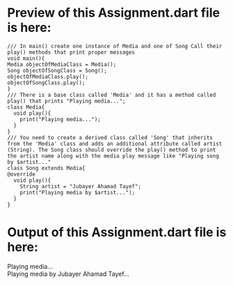 # Preview of this Assignment.dart file is here:
```
/// In main() create one instance of Media and one of Song Call their play() methods that print proper messages
void main(){
Media objectOfMediaClass = Media();
Song objectOfSongClass = Song();
objectOfMediaClass.play();
objectOfSongClass.play();
}
/// There is a base class called 'Media' and it has a method called play() that prints "Playing media...";
class Media{
  void play(){
    print("Playing media...");
  }
}
/// You need to create a derived class called 'Song' that inherits from the 'Media' class and adds an additional attribute called artist (String). The Song class should override the play() method to print the artist name along with the media play message like "Playing song by $artist..."
class Song extends Media{
@override
  void play(){
    String artist = "Jubayer Ahamad Tayef";
    print("Playing media by $artist...");
  }
}
```
# Output of this Assignment.dart file is here:
Playing media... \
Playing media by Jubayer Ahamad Tayef...